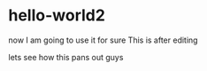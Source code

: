 # hello-world2
now I am going to use it for sure
This is after editing

lets see how this pans out guys
